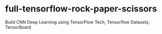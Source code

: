 # full-tensorflow-rock-paper-scissors
Build CNN Deep Learning using TensorFlow Tech, Tensorflow Datasets, TensorBoard
